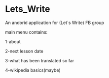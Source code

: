 Lets_Write
==========

An andorid application for (Let`s Write) FB group

main menu contains:

1-about

2-next lesson date

3-what has been translated so far 

4-wikipedia basics(maybe)



